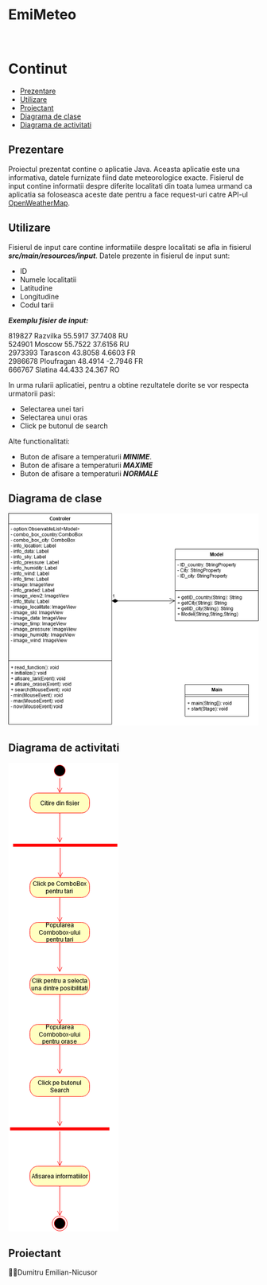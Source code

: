 # EmiMeteo
<br>



# Continut

 - [Prezentare](#prezentare)
 - [Utilizare](#utilizare)
 - [Proiectant](#proiectant)
 - [Diagrama de clase](#diagramaclase)
 - [Diagrama de activitati](#diagramaactiv)	

## Prezentare
Proiectul prezentat contine o aplicatie Java. Aceasta aplicatie este una informativa, datele furnizate fiind date meteorologice exacte. Fisierul de input contine informatii despre diferite localitati din toata lumea urmand ca aplicatia sa foloseasca aceste date pentru a face request-uri catre API-ul [OpenWeatherMap]("https://openweathermap.org/api").

## Utilizare
Fisierul de input care contine informatiile despre localitati se afla in fisierul **_src/main/resources/input_**.
Datele prezente in fisierul de input sunt:

 - ID
 - Numele localitatii
 - Latitudine
 - Longitudine
 - Codul tarii

**_Exemplu fisier de input:_**

819827	Razvilka	55.5917	37.7408	RU<br>
524901	Moscow		55.7522	37.6156	RU<br>
2973393	Tarascon	43.8058	4.6603	FR<br>
2986678	Ploufragan	48.4914	-2.7946	FR<br>
666767	Slatina		44.433	24.367	RO<br>
 
  In urma rularii aplicatiei, pentru a obtine rezultatele dorite se vor respecta urmatorii pasi:
  
 - Selectarea unei tari
 - Selectarea unui oras
 - Click pe butonul de search

Alte functionalitati:

 - Buton de afisare a temperaturii **_MINIME_**.
 - Buton de afisare a temperaturii **_MAXIME_**
 - Buton de afisare a temperaturii **_NORMALE_**


## Diagrama de clase

![Incarcare nereusita](MeteoDiagram.png "Diagrama clase")

## Diagrama de activitati

![Incarcare nereusita](MeteoDiagramActivitati.png "Diagrama activitati")
 

## Proiectant
:man_student:Dumitru Emilian-Nicusor



